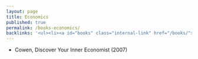 ```yaml
---
layout: page
title: Economics
published: true
permalink: /books-economics/
backlinks: '<ul><li><a id="books" class="internal-link" href="/books/">Books</a></li></ul>'
---
```


* Cowen, Discover Your Inner Economist (2007)
